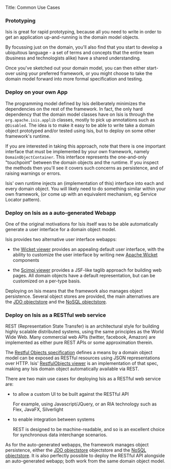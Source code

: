 Title: Common Use Cases

### Prototyping

Isis is great for rapid prototyping, because all you need to write in order to get an application up-and-running is the domain model objects.

By focussing just on the domain, you'll also find that you start to develop a ubiquitous language - a set of terms and concepts that the entire team (business and technologists alike) have a shared understanding.

Once you've sketched out your domain model, you can then either start-over using your preferred framework, or you might choose to take the domain model forward into more formal specification and testing.

### Deploy on your own App

The programming model defined by Isis deliberately minimizes the dependencies on the rest of the framework. In fact, the only hard dependency that the domain model classes have on Isis is through the `org.apache.isis.applib` classes, mostly to pick up annotations such as `@Disabled`. The idea is to make it easy to be able to write take a domain object prototyped and/or tested using Isis, but to deploy on some other framework's runtime.

If you are interested in taking this approach, note that there is one important interface that must be implemented by your own framework, namely `DomainObjectContainer`. This interface represents the one-and-only "touchpoint" between the domain objects and the runtime. If you inspect the methods then you'll see it covers such concerns as persistence, and of raising warnings or errors.

Isis' own runtime injects an (implementation of this) interface into each and every domain object. You will likely need to do something similar within your own framework, (or come up with an equivalent mechanism, eg Service Locator pattern).

### Deploy on Isis as a auto-generated Webapp

One of the original motivations for Isis itself was to be able automatically generate a user interface for a domain object model.

Isis provides two alternative user interface webapps:

- the [Wicket viewer](../viewers/wicket/about.html) provides an appealing default user interface, with the ability to customize the user interface by writing new [Apache Wicket](http://wicket.apache.org) components

- the [Scimpi viewer](../viewers/scimpi/about.html) provides a JSF-like taglib approach for building web pages.  All domain objects have a default representation, but can be customized on a per-type basis.

Deploying on Isis means that the framework also manages object persistence.  Several object stores are provided, the main alternatives are the [JDO objectstore](../objectstores/jdo/about.html) and the [NoSQL objectstore](../objectstores/nosql/about.html).

### Deploy on Isis as a RESTful web service

REST (Representation State Transfer) is an architectural style for building highly scalable distributed systems, using the same principles as the World Wide Web. Many commercial web APIs (twitter, facebook, Amazon) are implemented as either pure REST APIs or some approximation therein.

The [Restful Objects specification](http://restfulobjects.org) defines a means by a domain object model can be exposed as RESTful resources using JSON representations over HTTP.  Isis' [RestfulObjects viewer](../viewers/restfulobjects/about.html) is an implementation of that spec, making any Isis domain object automatically available via REST.

There are two main use cases for deploying Isis as a RESTful web service are:

- to allow a custom UI to be built against the RESTful API

  For example, using Javascript/JQuery, or an RIA technology such as Flex, JavaFX, Silverlight

- to enable integration between systems

  REST is designed to be machine-readable, and so is an excellent choice for synchronous data interchange scenarios.

As for the auto-generated webapps, the framework manages object persistence, either the [JDO objectstore](../objectstores/jdo/about.html) objectstore and the [NoSQL objectstore](../objectstores/nosql/about.html).  It is also perfectly possible to deploy the RESTful API alongside an auto-generated webapp; both work from the same domain object model.